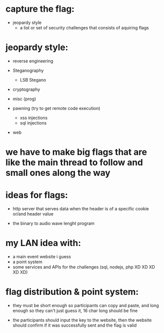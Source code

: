 # capture the flag:
- jeopardy style
    - a list or set of security challenges that consists of aquiring flags

# jeopardy style:
- reverse engineering

- Steganography
    - LSB Stegano

- cryptography

- misc (prog)

- pawning (try to get remote code execution)
    - xss injections
    - sql injections

- web

# we have to make big flags that are like the main thread to follow and small ones along the way

# ideas for flags:
- http server that serves data when the header is of a specific cookie or/and header value 

- the binary to audio wave lenght program

# my LAN idea with:
- a main event website i guess
- a point system
- some services and APIs for the challenges (sql, nodejs, php XD XD XD XD XD)

# flag distribution & point system:
- they must be short enough so participants can copy and paste, and long enough so
    they can't just guess it, 16 char long should be fine

- the participants should input the key to the website, then the website should
    confirm if it was successfully sent and the flag is valid
